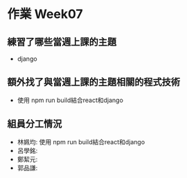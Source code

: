# 作業 Week07
## 練習了哪些當週上課的主題
- django
## 額外找了與當週上課的主題相關的程式技術
- 使用 npm run build結合react和django
## 組員分工情況

- 林姵均: 使用 npm run build結合react和django
- 呂學銘: 
- 鄭絜元: 
- 郭品謙: 